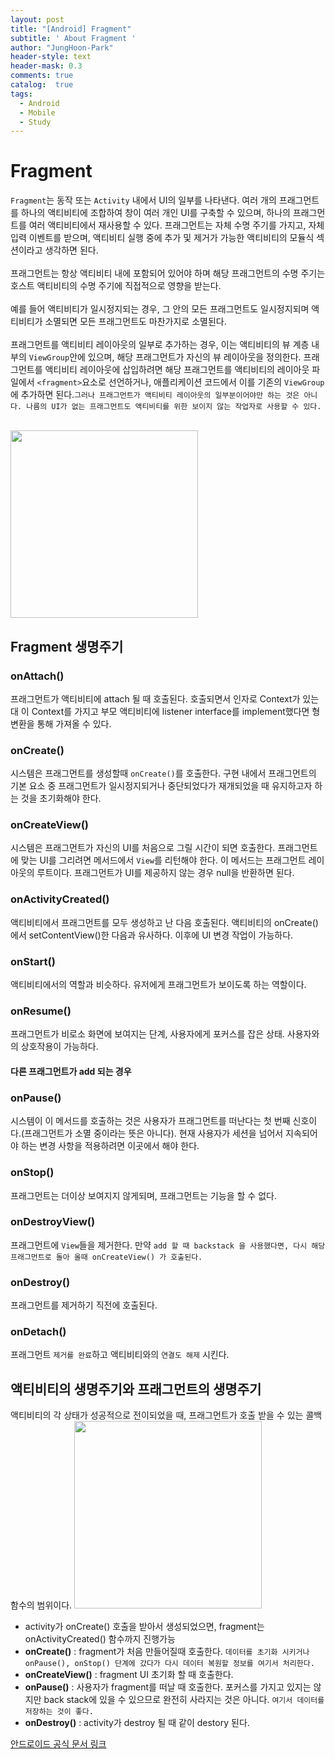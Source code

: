 ```yaml
---
layout: post
title: "[Android] Fragment"
subtitle: ' About Fragment '
author: "JungHoon-Park"
header-style: text
header-mask: 0.3
comments: true
catalog:  true
tags:
  - Android
  - Mobile
  - Study
---
```


# Fragment

`Fragment`는 동작 또는 `Activity` 내에서 UI의 일부를 나타낸다. 여러 개의 프래그먼트를 하나의 액티비티에 조합하여 창이 여러 개인 UI를 구축할 수 있으며, 하나의 프래그먼트를 여러 액티비티에서 재사용할 수 있다. 프래그먼트는 자체 수명 주기를 가지고, 자체 입력 이벤트를 받으며, 액티비티 실행 중에 추가 및 제거가 가능한 액티비티의 모듈식 섹션이라고 생각하면 된다.<br /><br />
프래그먼트는 항상 액티비티 내에 포함되어 있어야 하며 해당 프래그먼트의 수명 주기는 호스트 액티비티의 수명 주기에 직접적으로 영향을 받는다.<br /><br />
예를 들어 액티비티가 일시정지되는 경우, 그 안의 모든 프래그먼트도 일시정지되며 액티비티가 소멸되면 모든 프래그먼트도 마찬가지로 소멸된다.<br /><br />
프래그먼트를 액티비티 레이아웃의 일부로 추가하는 경우, 이는 액티비티의 뷰 계층 내부의 `ViewGroup`안에 있으며, 해당 프래그먼트가 자신의 뷰 레이아웃을 정의한다. 프래그먼트를 액티비티 레이아웃에 삽입하려면 해당 프래그먼트를 액티비티의 레이아웃 파일에서 `<fragment>`요소로 선언하거나, 애플리케이션 코드에서 이를 기존의 `ViewGroup`에 추가하면 된다.`그러나 프래그먼트가 액티비티 레이아웃의 일부분이어야만 하는 것은 아니다. 나름의 UI가 없는 프래그먼트도 액티비티를 위한 보이지 않는 작업자로 사용할 수 있다.`<br /><br />

<img width="300" height="300" src="https://user-images.githubusercontent.com/30828236/59144720-aa712980-8a15-11e9-8430-800b840957eb.png">


## Fragment 생명주기

### onAttach()
프래그먼트가 액티비티에 attach 될 때 호출된다. 호출되면서 인자로 Context가 있는대 이 Context를 가지고 부모 액티비티에 listener interface를 implement했다면 형변환을 통해 가져올 수 있다.

### onCreate()
시스템은 프래그먼트를 생성할때 `onCreate()`를 호출한다. 구현 내에서 프래그먼트의 기본 요소 중 프래그먼트가 일시정지되거나 중단되었다가 재개되었을 때 유지하고자 하는 것을 초기화해야 한다.

### onCreateView()
시스템은 프래그먼트가 자신의 UI를 처음으로 그릴 시간이 되면 호출한다. 프래그먼트에 맞는 UI를 그리려면 메서드에서 `View`를 리턴해야 한다. 이 메서드는 프래그먼트 레이아웃의 루트이다. 프래그먼트가 UI를 제공하지 않는 경우 null을 반환하면 된다.

### onActivityCreated()
액티비티에서 프래그먼트를 모두 생성하고 난 다음 호출된다. 액티비티의 onCreate()에서 setContentView()한 다음과 유사하다. 이후에 UI 변경 작업이 가능하다.

### onStart()
액티비티에서의 역할과 비슷하다. 유저에게 프래그먼트가 보이도록 하는 역할이다.

### onResume()
프래그먼트가 비로소 화면에 보여지는 단계, 사용자에게 포커스를 잡은 상태. 사용자와의 상호작용이 가능하다.

#### 다른 프래그먼트가 add 되는 경우

### onPause()
시스템이 이 메서드를 호출하는 것은 사용자가 프래그먼트를 떠난다는 첫 번째 신호이다.(프래그먼트가 소멸 중이라는 뜻은 아니다). 현재 사용자가 세션을 넘어서 지속되어야 하는 변경 사항을 적용하려면 이곳에서 해야 한다.

### onStop()
프래그먼트는 더이상 보여지지 않게되며, 프래그먼트는 기능을 할 수 없다.

### onDestroyView()
프래그먼트에 `View`들을 제거한다. 만약 `add 할 때 backstack 을 사용했다면, 다시 해당 프래그먼트로 돌아 올때 onCreateView() 가 호출된다.`

### onDestroy()
프래그먼트를 제거하기 직전에 호출된다.

### onDetach()
프래그먼트 `제거를 완료`하고 액티비티와의 `연결도 해제` 시킨다.


## 액티비티의 생명주기와 프래그먼트의 생명주기
액티비티의 각 상태가 성공적으로 전이되었을 때, 프래그먼트가 호출 받을 수 있는 콜백함수의 범위이다.
<img width="300" height="300" src="https://user-images.githubusercontent.com/30828236/59145088-44d36c00-8a1a-11e9-9304-2977557fe312.png">
 - activity가 onCreate() 호출을 받아서 생성되었으면, fragment는 onActivityCreated() 함수까지 진행가능
 - **onCreate()** : fragment가 처음 만들어질때 호출한다. `데이터를 초기화 시키거나 onPause(), onStop() 단계에 갔다가 다시 데이터 복원할 정보를 여기서 처리한다.`
 - **onCreateView()** : fragment UI 초기화 할 때 호출한다.
 - **onPause()** : 사용자가 fragment를 떠날 때 호출한다. 포커스를 가지고 있지는 않지만 back stack에 있을 수 있으므로 완전히 사라지는 것은 아니다. `여기서 데이터를 저장하는 것이 좋다.`
 - **onDestroy()** : activity가 destroy 될 때 같이 destory 된다.










[안드로이드 공식 문서 링크](https://developer.android.com/guide/components/fragments?hl=ko#EventCallbacks)
